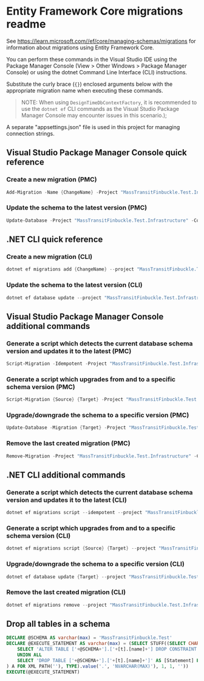 # Entity Framework Core migrations readme

See <https://learn.microsoft.com//ef/core/managing-schemas/migrations> for information about migrations using Entity Framework Core.

You can perform these commands in the Visual Studio IDE using the Package Manager Console (View > Other Windows > Package Manager Console) or using the dotnet Command Line Interface (CLI) instructions.

Substitute the curly brace (`{}`) enclosed arguments below with the appropriate migration name when executing these commands.

> NOTE: When using `DesignTimeDbContextFactory`, it is recommended to use the `dotnet ef` CLI
> commands as the Visual Studio Package Manager Console may encounter issues in this scenario.);

A separate "appsettings.json" file is used in this project for managing connection strings.

## Visual Studio Package Manager Console quick reference

### Create a new migration (PMC)

```powershell
Add-Migration -Name {ChangeName} -Project "MassTransitFinbuckle.Test.Infrastructure" -Context "ApplicationDbContext"  -- {ConnectionStringName}
```

### Update the schema to the latest version (PMC)

```powershell
Update-Database -Project "MassTransitFinbuckle.Test.Infrastructure" -Context "ApplicationDbContext"  -- {ConnectionStringName}
```

## .NET CLI quick reference

### Create a new migration (CLI)

```powershell
dotnet ef migrations add {ChangeName} --project "MassTransitFinbuckle.Test.Infrastructure" --context "ApplicationDbContext" -- {ConnectionStringName}
```

### Update the schema to the latest version (CLI)

```powershell
dotnet ef database update --project "MassTransitFinbuckle.Test.Infrastructure" --context "ApplicationDbContext" -- {ConnectionStringName}
```

## Visual Studio Package Manager Console additional commands

### Generate a script which detects the current database schema version and updates it to the latest (PMC)

```powershell
Script-Migration -Idempotent -Project "MassTransitFinbuckle.Test.Infrastructure" -Context "ApplicationDbContext"  -- {ConnectionStringName}
```

### Generate a script which upgrades from and to a specific schema version (PMC)

```powershell
Script-Migration {Source} {Target} -Project "MassTransitFinbuckle.Test.Infrastructure" -Context "ApplicationDbContext"  -- {ConnectionStringName}
```

### Upgrade/downgrade the schema to a specific version (PMC)

```powershell
Update-Database -Migration {Target} -Project "MassTransitFinbuckle.Test.Infrastructure" -Context "ApplicationDbContext"  -- {ConnectionStringName}
```

### Remove the last created migration (PMC)

```powershell
Remove-Migration -Project "MassTransitFinbuckle.Test.Infrastructure" -Context "ApplicationDbContext"  -- {ConnectionStringName}
```

## .NET CLI additional commands

### Generate a script which detects the current database schema version and updates it to the latest (CLI)

```powershell
dotnet ef migrations script --idempotent --project "MassTransitFinbuckle.Test.Infrastructure" --context "ApplicationDbContext" -- {ConnectionStringName}
```

### Generate a script which upgrades from and to a specific schema version (CLI)

```powershell
dotnet ef migrations script {Source} {Target} --project "MassTransitFinbuckle.Test.Infrastructure" --context "ApplicationDbContext" -- {ConnectionStringName}
```

### Upgrade/downgrade the schema to a specific version (CLI)

```powershell
dotnet ef database update {Target} --project "MassTransitFinbuckle.Test.Infrastructure" --context "ApplicationDbContext" -- {ConnectionStringName}
```

### Remove the last created migration (CLI)

```powershell
dotnet ef migrations remove --project "MassTransitFinbuckle.Test.Infrastructure" --context "ApplicationDbContext" -- {ConnectionStringName}
```

## Drop all tables in a schema

```sql
DECLARE @SCHEMA AS varchar(max) = 'MassTransitFinbuckle.Test'
DECLARE @EXECUTE_STATEMENT AS varchar(max) = (SELECT STUFF((SELECT CHAR(13) + CHAR(10) + [Statement] FROM (
    SELECT 'ALTER TABLE ['+@SCHEMA+'].['+[t].[name]+'] DROP CONSTRAINT ['+[fk].[name]+']' AS [Statement] FROM [sys].[foreign_keys] AS [fk] INNER JOIN [sys].[tables] AS [t] ON [t].[object_id] = [fk].[parent_object_id] INNER JOIN [sys].[schemas] AS [s] ON [s].[schema_id] = [t].[schema_id] WHERE [s].[name] = @SCHEMA
    UNION ALL
    SELECT 'DROP TABLE ['+@SCHEMA+'].['+[t].[name]+']' AS [Statement] FROM [sys].[tables] AS [t] INNER JOIN [sys].[schemas] AS [s] ON [s].[schema_id] = [t].[schema_id] WHERE [s].[name] = @SCHEMA
) A FOR XML PATH(''), TYPE).value('.', 'NVARCHAR(MAX)'), 1, 1, ''))
EXECUTE(@EXECUTE_STATEMENT)
```
